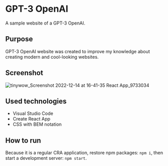 # GPT-3 OpenAI

A sample website of a GPT-3 OpenAI.

## Purpose

GPT-3 OpenAI website was created to improve my knowledge about creating modern and cool-looking websites.

## Screenshot

![tinywow_Screenshot 2022-12-14 at 16-41-35 React App_9733034](https://user-images.githubusercontent.com/27026036/207647650-853e5372-56bf-4097-bdf9-598648c3ee1b.jpg)

## Used technologies

- Visual Studio Code
- Create React App
- CSS with BEM notation

## How to run

Because it is a regular CRA application, restore npm packages: `npm i`, then start a development server: `npm start`.
